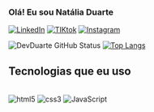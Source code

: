 ### Olá! Eu sou Natália Duarte 

[![LinkedIn](https://img.shields.io/badge/LinkedIn-0077B5?style=for-the-badge&logo=linkedin&logoColor=white)](https://www.linkedin.com/in/nat%C3%A1lia-duarte-9301251b8/)
[![TIKtok](https://img.shields.io/badge/TikTok-000000?style=for-the-badge&logo=tiktok&logoColor=white)](https://www.tiktok.com/@devnataliaduarte)
[![Instagram](https://img.shields.io/badge/Instagram-E4405F?style=for-the-badge&logo=instagram&logoColor=white)]()


![DevDuarte GitHub Status](https://github-readme-stats.vercel.app/api?username=Meia-Noite&show_icons=true&theme=transparent)
[![Top Langs](https://github-readme-stats.vercel.app/api/top-langs/?username=Meia-Noite&layout=compact&theme=transparent)](https://github.com/Meia-Noite/github-readme-stats)


## Tecnologias que eu uso

<div style=' display: inline-block'><br>
<img aline='center' alt='html5' src='https://img.shields.io/badge/HTML5-E34F26?style=for-the-badge&logo=html5&logoColor=white'>
<img aline='center' alt='css3' src='https://img.shields.io/badge/CSS3-1572B6?style=for-the-badge&logo=css3&logoColor=white'>
<img aline='center' alt='JavaScript' src='https://img.shields.io/badge/JavaScript-323330?style=for-the-badge&logo=javascript&logoColor=F7DF1E'>
</div>

